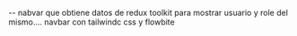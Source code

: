 -- nabvar que obtiene datos de redux toolkit para mostrar usuario y role del mismo.... navbar con tailwindc css y flowbite
